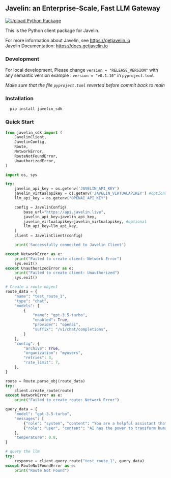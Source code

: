 ## Javelin: an Enterprise-Scale, Fast LLM Gateway

[![Upload Python Package](https://github.com/getjavelin/javelin-python/actions/workflows/python-publish.yml/badge.svg?branch=main)](https://github.com/getjavelin/javelin-python/actions/workflows/python-publish.yml)

This is the Python client package for Javelin.

For more information about Javelin, see https://getjavelin.io  
Javelin Documentation: https://docs.getjavelin.io

### Development

For local development, Please change `version = "RELEASE_VERSION"` with any semantic version example : `version = "v0.1.10"` in `pyproject.toml`

*Make sure that the file `pyproject.toml` reverted before commit back to main*

### Installation

```python
  pip install javelin_sdk
```

### Quick Start

```python
from javelin_sdk import (
    JavelinClient,
    JavelinConfig,
    Route,
    NetworkError,
    RouteNotFoundError,
    UnauthorizedError,
)

import os, sys

try:
    javelin_api_key = os.getenv('JAVELIN_API_KEY')
    javelin_virtualapikey = os.getenv('JAVELIN_VIRTUALAPIKEY') #optional
    llm_api_key = os.getenv("OPENAI_API_KEY")

    config = JavelinConfig(
        base_url="https://api.javelin.live",
        javelin_api_key=javelin_api_key,
        javelin_virtualapikey=javelin_virtualapikey, #optional
        llm_api_key=llm_api_key,
    )
    client = JavelinClient(config)

    print('Successfully connected to Javelin Client')

except NetworkError as e:
    print("Failed to create client: Network Error")
    sys.exit()
except UnauthorizedError as e:
    print("Failed to create client: Unauthorized")
    sys.exit()

# Create a route object
route_data = {
    "name": "test_route_1",
    "type": "chat",
    "models": [
        {
            "name": "gpt-3.5-turbo",
            "enabled": True,
            "provider": "openai",
            "suffix": "/v1/chat/completions",
        }
    ],
    "config": {
        "archive": True,
        "organization": "myusers",
        "retries": 3,
        "rate_limit": 7,
    },
}

route = Route.parse_obj(route_data)
try:
    client.create_route(route)
except NetworkError as e:
    print("Failed to create route: Network Error")

query_data = {
    "model": "gpt-3.5-turbo",
    "messages": [
        {"role": "system", "content": "You are a helpful assistant that translates English to French."},
        {"role": "user", "content": "AI has the power to transform humanity and make the world a better place"},
    ],
    "temperature": 0.8,
}

# query the llm
try:
    response = client.query_route("test_route_1", query_data)
except RouteNotFoundError as e:
    print("Route Not Found")

```
